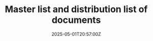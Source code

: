 ---
title: Master list and distribution list of documents
linkTitle: Master list and distribution list of documents
date: '2025-05-01T20:57:00Z'
weight: 1
description: No content
draft: false
ref: master-list-and-distribution-list-of-documents
---